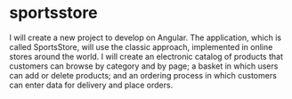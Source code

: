 # sportsstore
 I will create a new project to develop on Angular. The application, which is called SportsStore, will use the classic approach, implemented in online stores around the world. I will create an electronic catalog of products that customers can browse by category and by page; a basket in which users can add or delete products; and an ordering process in which customers can enter data for delivery and place orders.
